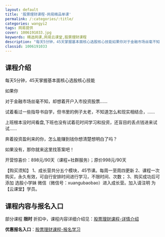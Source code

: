 ```yaml
---
layout: default
title: '股票理财课程-网易精品单课'
permalink: /:categories/:title/
categories: wangyi2
tags: 网易提供
cover: 1006191033.jpg
keywords: 精选网课,网易云课堂,股票理财课程
description: "每天5分钟，45天掌握基本面核心选股核心技能如果你对于金融市场丝毫不知，却想着开户入市投资股票……试着看过一些指导书自学，但书里的例子太老，不知道怎么和现实相结合，……上班根本没时间看盘,下"
classid: 1006191033
---
```


## 课程介绍

每天5分钟，45天掌握基本面核心选股核心技能

如果你

对于金融市场丝毫不知，却想着开户入市投资股票……

试着看过一些指导书自学，但书里的例子太老，不知道怎么和现实相结合，……

上班根本没时间看盘,下班也没有试着花时间学习和投资，还盲目的丢点钱进来试试……

奔着投资盈利来的你，怎么能赚到钱你想清楚想明白了吗？

如果没有，那你就来这里找答案吧！

开营惊喜价：898元/90天（课程+社群服务）；原价998元/90天

【购买须知】
1、成长营共分五个模块，45节课。每周一至周四更新
2、课程一次购买，永久有效，可自行安排时间进行学习，不限时间、次数；
3、购买成功后可添加 选股小学妹 微信（微信号：xuangubaobao）进入成长营。加入请注明 为【云课堂】学员。

## 课程内容与报名入口

部分课程 **限时** 折扣中，课程内容详细介绍见：[股票理财课程-详情介绍](https://study.163.com/course/introduction/1006191033.htm?share=1&shareId=1025206652&utm_campaign=share&utm_medium=iphoneShare&utm_source=&utm_u=1025206652)

**优惠报名入口**：[股票理财课程-报名学习](https://study.163.com/course/introduction/1006191033.htm?share=1&shareId=1025206652&utm_campaign=share&utm_medium=iphoneShare&utm_source=&utm_u=1025206652)

